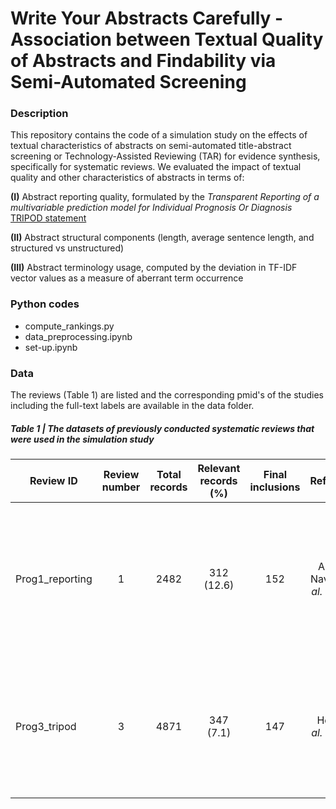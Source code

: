 # Write Your Abstracts Carefully - Association between Textual Quality of Abstracts and Findability via Semi-Automated Screening

### Description
This repository contains the code of a simulation study on the effects of textual characteristics of abstracts on semi-automated title-abstract screening or Technology-Assisted Reviewing (TAR) for evidence synthesis, specifically for systematic reviews. We evaluated the impact of textual quality and other characteristics of abstracts in terms of:

**(I)** Abstract reporting quality, formulated by the *Transparent Reporting of a multivariable prediction model for Individual Prognosis Or Diagnosis* [TRIPOD statement](https://www.tripod-statement.org/)

**(II)** Abstract structural components (length, average sentence length, and structured vs unstructured)

**(III)** Abstract terminology usage, computed by the deviation in TF-IDF vector values as a measure of aberrant term occurrence

### Python codes
- compute_rankings.py
- data_preprocessing.ipynb
- set-up.ipynb
  
### Data
The reviews (Table 1) are listed and the corresponding pmid's of the studies including the full-text labels are available in the data folder.

##### Table 1 | The datasets of previously conducted systematic reviews that were used in the simulation study

| Review ID | Review number | Total records    | Relevant records (%)    | Final inclusions | Reference | Title |
| --- | :---:   | :---: | :---: | :---: | :---: | :---: |
| Prog1_reporting | 1 | 2482   | 312 (12.6)   | 152 | Andaur Navarro *et al.* (2022) | Completeness of reporting of clinical prediction models developed using supervised machine learning: a systematic review|
| Prog3_tripod | 3 | 4871   | 347 (7.1)   | 147 | Heus *et al.* (2018) | Poor reporting of multivariable prediction model studies: towards a targeted implementation strategy of the TRIPOD statement|

